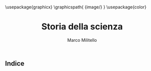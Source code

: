 ---
documentclass: article
fontsize: 12pt

header-includes: |
    \usepackage{graphicx}
    \graphicspath{ {image/} }
    \usepackage{color}

title: Storia della scienza
author: Marco Militello

geometry:
    - a4paper
    - right=1cm
    - left=1cm
    - top=2.5cm
    - bottom=2cm

toc: true
toc-title: Indice
---